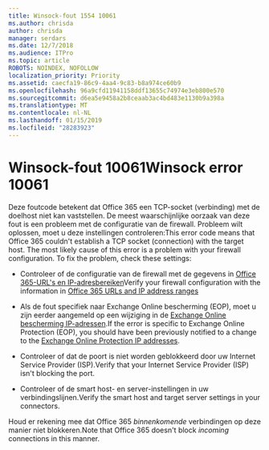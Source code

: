 ```yaml
---
title: Winsock-fout 1554 10061
ms.author: chrisda
author: chrisda
manager: serdars
ms.date: 12/7/2018
ms.audience: ITPro
ms.topic: article
ROBOTS: NOINDEX, NOFOLLOW
localization_priority: Priority
ms.assetid: caecfa19-86c9-4aa4-9c83-b8a974ce60b9
ms.openlocfilehash: 96a9cfd11941158ddf13655c74974e3eb800e570
ms.sourcegitcommit: d6ea5e9458a2b8ceaab3ac4bd483e1130b9a398a
ms.translationtype: MT
ms.contentlocale: nl-NL
ms.lasthandoff: 01/15/2019
ms.locfileid: "28283923"
---
```

# <a name="winsock-error-10061"></a><span data-ttu-id="cdf9b-102">Winsock-fout 10061</span><span class="sxs-lookup"><span data-stu-id="cdf9b-102">Winsock error 10061</span></span>

<span data-ttu-id="cdf9b-p101">Deze foutcode betekent dat Office 365 een TCP-socket (verbinding) met de doelhost niet kan vaststellen. De meest waarschijnlijke oorzaak van deze fout is een probleem met de configuratie van de firewall. Probleem wilt oplossen, moet u deze instellingen controleren:</span><span class="sxs-lookup"><span data-stu-id="cdf9b-p101">This error code means that Office 365 couldn't establish a TCP socket (connection) with the target host. The most likely cause of this error is a problem with your firewall configuration. To fix the problem, check these settings:</span></span>
  
- <span data-ttu-id="cdf9b-106">Controleer of de configuratie van de firewall met de gegevens in [Office 365-URL's en IP-adresbereiken](https://docs.microsoft.com/office365/enterprise/urls-and-ip-address-ranges)</span><span class="sxs-lookup"><span data-stu-id="cdf9b-106">Verify your firewall configuration with the information in [Office 365 URLs and IP address ranges](https://docs.microsoft.com/office365/enterprise/urls-and-ip-address-ranges)</span></span>
    
- <span data-ttu-id="cdf9b-107">Als de fout specifiek naar Exchange Online bescherming (EOP), moet u zijn eerder aangemeld op een wijziging in de [Exchange Online bescherming IP-adressen](https://docs.microsoft.com/office365/SecurityCompliance/eop/exchange-online-protection-ip-addresses).</span><span class="sxs-lookup"><span data-stu-id="cdf9b-107">If the error is specific to Exchange Online Protection (EOP), you should have been previously notified to a change to the [Exchange Online Protection IP addresses](https://docs.microsoft.com/office365/SecurityCompliance/eop/exchange-online-protection-ip-addresses).</span></span>
    
- <span data-ttu-id="cdf9b-108">Controleer of dat de poort is niet worden geblokkeerd door uw Internet Service Provider (ISP).</span><span class="sxs-lookup"><span data-stu-id="cdf9b-108">Verify that your Internet Service Provider (ISP) isn't blocking the port.</span></span>
    
- <span data-ttu-id="cdf9b-109">Controleer of de smart host- en server-instellingen in uw verbindingslijnen.</span><span class="sxs-lookup"><span data-stu-id="cdf9b-109">Verify the smart host and target server settings in your connectors.</span></span>
    
<span data-ttu-id="cdf9b-110">Houd er rekening mee dat Office 365 *binnenkomende* verbindingen op deze manier niet blokkeren.</span><span class="sxs-lookup"><span data-stu-id="cdf9b-110">Note that Office 365 doesn't block  *incoming*  connections in this manner.</span></span> 
  

